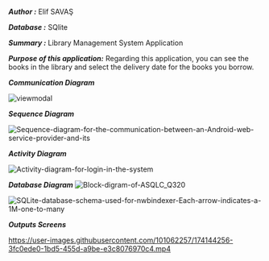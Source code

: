 ***Author :*** Elif SAVAŞ

***Database :*** SQlite

***Summary :*** Library Management System Application

***Purpose of this application:***
Regarding this application, you can see the books in the library and select the delivery date for the books you borrow.

***Communication Diagram***

![viewmodal](https://user-images.githubusercontent.com/101062257/176176899-d0a1437b-8b9f-4301-876f-4153076a5980.png)


***Sequence Diagram***

![Sequence-diagram-for-the-communication-between-an-Android-web-service-provider-and-its](https://user-images.githubusercontent.com/101062257/176176553-3c7c184c-f6c5-495e-97c5-2a9f2b5a70cb.png)


***Activity Diagram***

![Activity-diagram-for-login-in-the-system](https://user-images.githubusercontent.com/101062257/174196715-de792bd2-a9d7-480c-a9c7-22f3a8da5a2c.png)


***Database Diagram***
![Block-digram-of-ASQLC_Q320](https://user-images.githubusercontent.com/101062257/176177738-91287bcd-57d1-427a-aadc-896d9f0d4184.jpg)



![SQLite-database-schema-used-for-nwbindexer-Each-arrow-indicates-a-1M-one-to-many](https://user-images.githubusercontent.com/101062257/174196753-009ebbbb-e14c-4697-87a9-960996ea3ef5.png)

***Outputs Screens***

https://user-images.githubusercontent.com/101062257/174144256-3fc0ede0-1bd5-455d-a9be-e3c8076970c4.mp4

